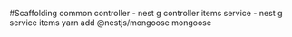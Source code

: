 #Scaffolding common
controller - nest g controller items
service - nest g service items
yarn add @nestjs/mongoose mongoose